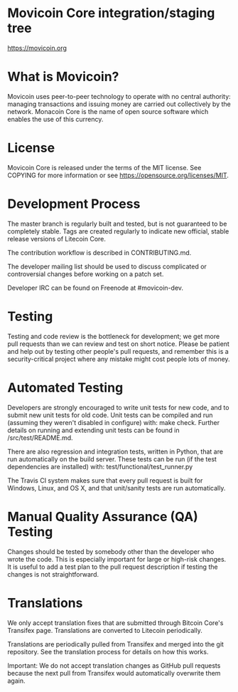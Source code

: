 # Movicoin Core integration/staging tree
https://movicoin.org

# What is Movicoin?

Movicoin uses peer-to-peer technology to operate with no central authority: managing transactions and issuing money are carried out collectively by the network. Monacoin Core is the name of open source software which enables the use of this currency.

# License

Movicoin Core is released under the terms of the MIT license. See COPYING for more information or see https://opensource.org/licenses/MIT.

# Development Process

The master branch is regularly built and tested, but is not guaranteed to be completely stable. Tags are created regularly to indicate new official, stable release versions of Litecoin Core.

The contribution workflow is described in CONTRIBUTING.md.

The developer mailing list should be used to discuss complicated or controversial changes before working on a patch set.

Developer IRC can be found on Freenode at #movicoin-dev.

# Testing

Testing and code review is the bottleneck for development; we get more pull requests than we can review and test on short notice. Please be patient and help out by testing other people's pull requests, and remember this is a security-critical project where any mistake might cost people lots of money.

# Automated Testing

Developers are strongly encouraged to write unit tests for new code, and to submit new unit tests for old code. Unit tests can be compiled and run (assuming they weren't disabled in configure) with: make check. Further details on running and extending unit tests can be found in /src/test/README.md.

There are also regression and integration tests, written in Python, that are run automatically on the build server. These tests can be run (if the test dependencies are installed) with: test/functional/test_runner.py

The Travis CI system makes sure that every pull request is built for Windows, Linux, and OS X, and that unit/sanity tests are run automatically.

# Manual Quality Assurance (QA) Testing

Changes should be tested by somebody other than the developer who wrote the code. This is especially important for large or high-risk changes. It is useful to add a test plan to the pull request description if testing the changes is not straightforward.

# Translations

We only accept translation fixes that are submitted through Bitcoin Core's Transifex page. Translations are converted to Litecoin periodically.

Translations are periodically pulled from Transifex and merged into the git repository. See the translation process for details on how this works.

Important: We do not accept translation changes as GitHub pull requests because the next pull from Transifex would automatically overwrite them again.
